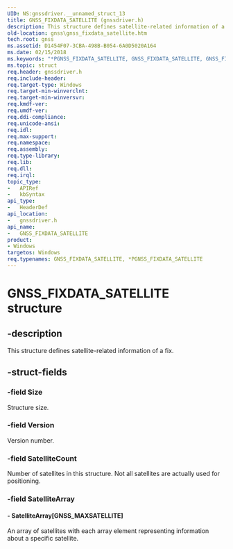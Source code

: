 ```yaml
---
UID: NS:gnssdriver.__unnamed_struct_13
title: GNSS_FIXDATA_SATELLITE (gnssdriver.h)
description: This structure defines satellite-related information of a fix.
old-location: gnss\gnss_fixdata_satellite.htm
tech.root: gnss
ms.assetid: D1454F07-3CBA-498B-B054-6A0D5020A164
ms.date: 02/15/2018
ms.keywords: "*PGNSS_FIXDATA_SATELLITE, GNSS_FIXDATA_SATELLITE, GNSS_FIXDATA_SATELLITE structure [Sensor Devices], PGNSS_FIXDATA_SATELLITE, PGNSS_FIXDATA_SATELLITE structure pointer [Sensor Devices], gnss.gnss_fixdata_satellite, gnssdriver/GNSS_FIXDATA_SATELLITE, gnssdriver/PGNSS_FIXDATA_SATELLITE"
ms.topic: struct
req.header: gnssdriver.h
req.include-header: 
req.target-type: Windows
req.target-min-winverclnt: 
req.target-min-winversvr: 
req.kmdf-ver: 
req.umdf-ver: 
req.ddi-compliance: 
req.unicode-ansi: 
req.idl: 
req.max-support: 
req.namespace: 
req.assembly: 
req.type-library: 
req.lib: 
req.dll: 
req.irql: 
topic_type:
-	APIRef
-	kbSyntax
api_type:
-	HeaderDef
api_location:
-	gnssdriver.h
api_name:
-	GNSS_FIXDATA_SATELLITE
product:
- Windows
targetos: Windows
req.typenames: GNSS_FIXDATA_SATELLITE, *PGNSS_FIXDATA_SATELLITE
---
```


# GNSS_FIXDATA_SATELLITE structure


## -description


This structure defines satellite-related information of a fix.


## -struct-fields




### -field Size

Structure size.


### -field Version

Version number.


### -field SatelliteCount

Number of satellites in this structure. Not all satellites are actually used for positioning.


### -field SatelliteArray

 




#### - SatelliteArray[GNSS_MAXSATELLITE]

An array of satellites with each array element representing information about a specific satellite.

